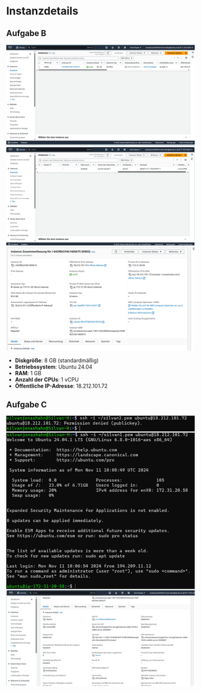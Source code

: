 # Instanzdetails

## Aufgabe B

![Fehlermeldung 1](KN02_1.png)  
![Fehlermeldung 2](KN02_2.png)  
![Fehlermeldung 3](KN02_3.png)  

- **Diskgröße**: 8 GB (standardmäßig)
- **Betriebssystem**: Ubuntu 24.04
- **RAM**: 1 GB
- **Anzahl der CPUs**: 1 vCPU
- **Öffentliche IP-Adresse**: 18.212.101.72


## Aufgabe C

![Fehlermeldung 1](KN02_4.png)  
![Fehlermeldung 2](KN02_5.png)  
![Fehlermeldung 3](KN02_6.png)  


